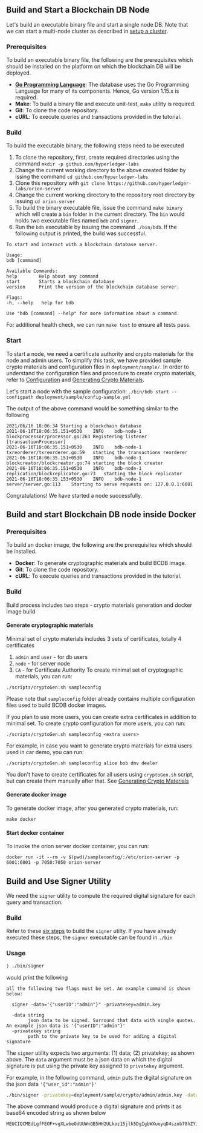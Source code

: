 ## Build and Start a Blockchain DB Node

Let's build an executable binary file and start a single node DB. Note that we can start a multi-node cluster as described in [setup a cluster]().

### Prerequisites

To build an executable binary file, the following are the prerequisites which should be installed on the platform on which
the blockchain DB will be deployed.

  - **[Go Programming Language](https://golang.org/)**: The database uses the Go Programming Language for many of its components. Hence, Go version 1.15.x is required.
  - **Make**: To build a binary file and execute unit-test, `make` utility is required.
  - **Git**: To clone the code repository.
  - **cURL**: To execute queries and transactions provided in the tutorial.

### Build

To build the executable binary, the following steps need to be executed

  1. To clone the repository, first, create required directories using the command `mkdir -p github.com/hyperledger-labs`
  2. Change the current working directory to the above created folder by issing the command `cd github.com/hyperledger-labs`
  3. Clone this repository with `git clone https://github.com/hyperledger-labs/orion-server`
  4. Change the current working directory to the repository root directory by issuing `cd orion-server`
  5. To build the binary executable file, issue the command `make binary` which will create a `bin` folder in the current directory. The `bin` would holds two executable
  files named `bdb` and `signer`.
  6. Run the `bdb` executable by issuing the command `./bin/bdb`. If the following output is printed, the build was successful.
  ```
To start and interact with a blockchain database server.

Usage:
  bdb [command]

Available Commands:
  help        Help about any command
  start       Starts a blockchain database
  version     Print the version of the blockchain database server.

Flags:
  -h, --help   help for bdb

Use "bdb [command] --help" for more information about a command.
```
For additional health check, we can run `make test` to ensure all tests pass.

### Start

To start a node, we need a certificate authority and crypto materials for the node and admin users. To simplify this task, we have provided sample
crypto materials and configuration files in `deployment/sample/`. In order to understand the configuration files and procedure to create crypto
materials, refer to [Configuration]() and [Generating Crypto Materials]().

Let's start a node with the sample configuration:
`
./bin/bdb start --configpath deployment/sample/config-sample.yml
`

The output of the above command would be something similar to the following
```
2021/06/16 18:06:34 Starting a blockchain database
2021-06-16T18:06:35.151+0530	INFO	bdb-node-1	blockprocessor/processor.go:263	Registering listener [transactionProcessor]
2021-06-16T18:06:35.151+0530	INFO	bdb-node-1	txreorderer/txreorderer.go:59	starting the transactions reorderer
2021-06-16T18:06:35.151+0530	INFO	bdb-node-1	blockcreator/blockcreator.go:74	starting the block creator
2021-06-16T18:06:35.151+0530	INFO	bdb-node-1	replication/blockreplicator.go:73	starting the block replicator
2021-06-16T18:06:35.153+0530	INFO	bdb-node-1	server/server.go:113	Starting to serve requests on: 127.0.0.1:6001
```

Congratulations! We have started a node successfully.

## Build and start Blockchain DB node inside Docker
### Prerequisites

To build an docker image, the following are the prerequisites which should be installed.

  - **Docker**: To generate cryptographic materials and build BCDB image.
  - **Git**: To clone the code repository.
  - **cURL**: To execute queries and transactions provided in the tutorial.

### Build

Build process includes two steps - crypto materials generation and docker image build

#### Generate cryptographic materials 
Minimal set of crypto materials includes 3 sets of certificates, totally 4 certificates

1. `admin` and `user` - for db users
2. `node` - for server node
3. `CA` - for Certificate Authority 
To create minimal set of cryptographic materials, you can run:
```
./scripts/cryptoGen.sh sampleconfig
```
Please note that `sampleconfig` folder already contains multiple configuration files used to build BCDB docker images.

If you plan to use more users, you can create extra certificates in addition to minimal set. To create crypto configuration for more users, you can run:
```
./scripts/cryptoGen.sh sampleconfig <extra users>
```
For example, in case you want to generate crypto materials for extra users used in car demo, you can run:
```
./scripts/cryptoGen.sh sampleconfig alice bob dmv dealer
```
You don't have to create certificates for all users using `cryptoGen.sh` script, but can create them manually after that. See [Generating Crypto Materials]()

#### Generate docker image
To generate docker image, after you generated crypto materials, run:
```
make docker
```
#### Start docker container
To invoke the orion server docker container, you can run:
```
docker run -it --rm -v $(pwd)/sampleconfig/:/etc/orion-server -p 6001:6001 -p 7050:7050 orion-server
``` 

## Build and Use Signer Utility

We need the `signer` utility to compute the required digital signature for each query and transaction.

### Build

Refer to these [six steps](#Build) to build the `signer` utilty. If you have already executed these steps, the `signer` executable
can be found in `./bin`

### Usage

```sh
⟩ ./bin/signer
```
would print the following
```
all the following two flags must be set. An example command is shown below:

  signer -data='{"userID":"admin"}" -privatekey=admin.key

  -data string
    	json data to be signed. Surround that data with single quotes. An example json data is '{"userID":"admin"}'
  -privatekey string
    	path to the private key to be used for adding a digital signature
```

The `signer` utility expects two arguments: (1) data; (2) privatekey; as shown above. The `data` argument must be a json data
on which the digital signature is put using the private key assigned to `privatekey` argument.

For example, in the following command, `admin` puts the digital signature on the json data `'{"user_id":"admin"}'`

```sh
./bin/signer -privatekey=deployment/sample/crypto/admin/admin.key -data='{"user_id":"admin"}'
```
The above command would produce a digital signature and prints it as base64 encoded string as shown below
```
MEUCIQCMEdLgfFEOF+vgXLwbeOdUUWnGB5HH2ULkoz15jlk5DgIgbWXuoyqD4szob78hZYiau9LPdJLLqP3bAu7iV98BcW0=
```

